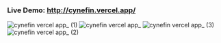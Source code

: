 ### Live Demo: http://cynefin.vercel.app/


![cynefin vercel app_ (1)](https://user-images.githubusercontent.com/64493268/136658896-8e86d2e8-0ed2-4a0b-9f9b-4c4882b2febb.png)
![cynefin vercel app_](https://user-images.githubusercontent.com/64493268/136658900-1d9a2c29-d4d7-444b-af80-14c062ae467c.png)
![cynefin vercel app_ (3)](https://user-images.githubusercontent.com/64493268/136658904-b0736e3f-2a28-4a80-9f21-01574dfd79ef.png)
![cynefin vercel app_ (2)](https://user-images.githubusercontent.com/64493268/136658908-48333570-9016-4515-8360-903f3ad79d65.png)
